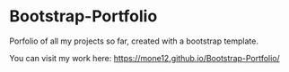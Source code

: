 # Bootstrap-Portfolio

Porfolio of all my projects so far, created with a bootstrap template.

You can visit my work here: https://mone12.github.io/Bootstrap-Portfolio/ 